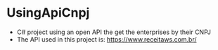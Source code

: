 # UsingApiCnpj
- C# project using an open API the get the enterprises by their CNPJ
- The API used in this project is: https://www.receitaws.com.br/
